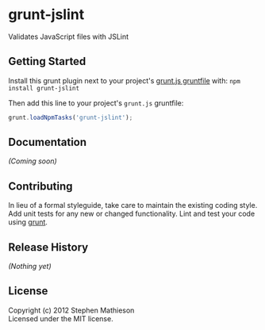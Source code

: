 # grunt-jslint

Validates JavaScript files with JSLint

## Getting Started
Install this grunt plugin next to your project's [grunt.js gruntfile][getting_started] with: `npm install grunt-jslint`

Then add this line to your project's `grunt.js` gruntfile:

```javascript
grunt.loadNpmTasks('grunt-jslint');
```

[grunt]: https://github.com/cowboy/grunt
[getting_started]: https://github.com/cowboy/grunt/blob/master/docs/getting_started.md

## Documentation
_(Coming soon)_

## Contributing
In lieu of a formal styleguide, take care to maintain the existing coding style. Add unit tests for any new or changed functionality. Lint and test your code using [grunt][grunt].

## Release History
_(Nothing yet)_

## License
Copyright (c) 2012 Stephen Mathieson  
Licensed under the MIT license.
